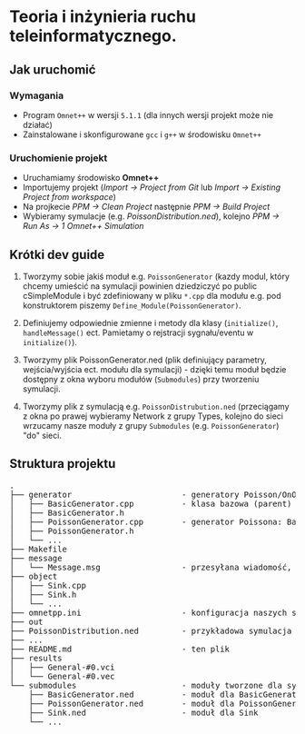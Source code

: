 ﻿# Teoria i inżynieria ruchu teleinformatycznego.

## Jak uruchomić
### Wymagania

* Program `Omnet++` w wersji `5.1.1` (dla innych wersji projekt może nie działać)
* Zainstalowane i skonfigurowane `gcc` i `g++` w środowisku `Omnet++`

### Uruchomienie projekt

* Uruchamiamy środowisko **Omnet++**
* Importujemy projekt (*Import -> Project from Git* lub *Import -> Existing Project from workspace*)
* Na projkecie *PPM -> Clean Project* następnie *PPM -> Build Project*
* Wybieramy symulacje (e.g. *PoissonDistribution.ned*), kolejno *PPM -> Run As -> 1 Omnet++ Simulation*

## Krótki dev guide

1. Tworzymy sobie jakiś moduł e.g. `PoissonGenerator` (kazdy modul, który chcemy umieścić na symulacji powinien dziedziczyć po public cSimpleModule i być zdefiniowany w pliku `*.cpp` dla modułu e.g. pod konstruktorem piszemy `Define_Module(PoissonGenerator)`. 

2. Definiujemy odpowiednie zmienne i metody dla klasy (`initialize()`, `handleMessage()` ect. Pamietamy o rejstracji sygnału/eventu  w `initialize()`).

3. Tworzymy plik PoissonGenerator.ned (plik definiujący  parametry, wejścia/wyjścia ect. modułu dla symulacji) - dzięki temu moduł będzie dostępny z okna wyboru modułów (`Submodules`) przy tworzeniu symulacji.

4. Tworzymy plik z symulacją e.g. `PoissonDistrubution.ned` (przeciągamy z okna po prawej wybieramy Network z 
grupy Types, kolejno do sieci wrzucamy nasze moduły z grupy `Submodules` (e.g. `PoissonGenerator`) "do" sieci.

## Struktura projektu 
<pre>
.
├── generator                       - generatory Poisson/OnOff/MMP ect.
│   ├── BasicGenerator.cpp          - klasa bazowa (parent) dla generatorów
│   ├── BasicGenerator.h
│   ├── PoissonGenerator.cpp        - generator Poissona: BasicGenerator
│   ├── PoissonGenerator.h
│   └── ... 
├── Makefile
├── message                          
│   └── Message.msg                 - przesyłana wiadomość, omnet generuje Message_m.* z tego 
├── object                         
│   ├── Sink.cpp
│   ├── Sink.h                      
│   └── ...
├── omnetpp.ini                     - konfiguracja naszych symulacji (*.ned), np. ograniczenie czasowe
├── out
├── PoissonDistribution.ned         - przykładowa symulacja przy użyciu `PoissonGenerator` 
├── ...                             
├── README.md                       - ten plik 
├── results							
│   ├── General-#0.vci
│   └── General-#0.vec
└── submodules                      - moduły tworzone dla symulacji. Parametry ustawiamy własnie tu 
    ├── BasicGenerator.ned          - moduł dla BasicGenerator
    ├── PoissonGenerator.ned        - moduł dla PoissonGenerator (tu ustawiamy wartość lambda)
    ├── Sink.ned                    - moduł dla Sink
    └── ...						

